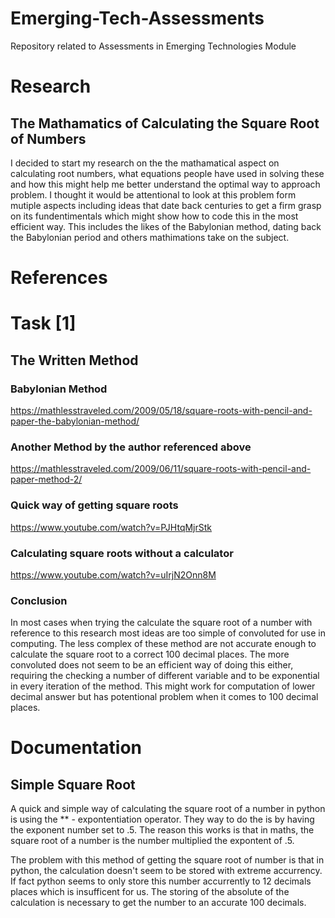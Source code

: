 # Emerging-Tech-Assessments
Repository related to Assessments in Emerging Technologies Module

# Research

## The Mathamatics of Calculating the Square Root of Numbers
I decided to start my research on the the mathamatical aspect on calculating root numbers, what equations people have used in solving these and how this might help me better understand the optimal way to approach problem.
I thought it would be attentional to look at this problem form mutiple aspects including ideas that date back centuries to get a firm grasp on its fundentimentals which might show  how to code this in the most efficient way.
This includes the likes of the Babylonian method, dating back the Babylonian period and others mathimations take on the subject.

# References

# Task [1]
## The Written Method
### Babylonian Method
https://mathlesstraveled.com/2009/05/18/square-roots-with-pencil-and-paper-the-babylonian-method/
### Another Method by the author referenced above
https://mathlesstraveled.com/2009/06/11/square-roots-with-pencil-and-paper-method-2/
### Quick way of getting square roots
https://www.youtube.com/watch?v=PJHtqMjrStk
### Calculating square roots without a calculator
https://www.youtube.com/watch?v=uIrjN2Onn8M

### Conclusion
In most cases when trying the calculate the square root of a number with reference to this research most ideas are too simple of convoluted for use in computing.
The less complex of these method are not accurate enough to calculate the square root to a correct 100 decimal places.
The more convoluted does not seem to be an efficient way of doing this either, requiring the checking a number of different variable and to be exponential in every iteration of the method. This might work for computation of lower decimal answer but has potentional problem when it comes to 100 decimal places.

# Documentation
## Simple Square Root
A quick and simple way of calculating the square root of a number in python is using the ** - expontentiation operator.  They way to do the is by having the exponent number set to .5.  The reason this works is that in maths, the square root of a number is the number multiplied the expontent of .5.

The problem with this method of getting the square root of number is that in python, the calculation doesn't seem to be stored with extreme accurrency.  If fact python seems to only store this number accurrently to 12 decimals places which is insufficent for us.  The storing of the absolute of the calculation is necessary to get the number to an accurate 100 decimals.
